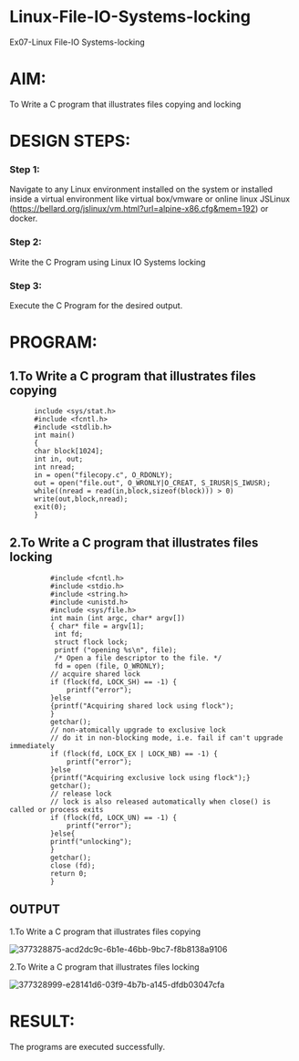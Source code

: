 # Linux-File-IO-Systems-locking
Ex07-Linux File-IO Systems-locking
# AIM:
To Write a C program that illustrates files copying and locking

# DESIGN STEPS:

### Step 1:

Navigate to any Linux environment installed on the system or installed inside a virtual environment like virtual box/vmware or online linux JSLinux (https://bellard.org/jslinux/vm.html?url=alpine-x86.cfg&mem=192) or docker.

### Step 2:

Write the C Program using Linux IO Systems locking

### Step 3:

Execute the C Program for the desired output. 

# PROGRAM:

## 1.To Write a C program that illustrates files copying 

          include <sys/stat.h>
          #include <fcntl.h>
          #include <stdlib.h>
          int main()
          {
          char block[1024];
          int in, out;
          int nread;
          in = open("filecopy.c", O_RDONLY);
          out = open("file.out", O_WRONLY|O_CREAT, S_IRUSR|S_IWUSR);
          while((nread = read(in,block,sizeof(block))) > 0)
          write(out,block,nread);
          exit(0);
          }





## 2.To Write a C program that illustrates files locking

              #include <fcntl.h>
              #include <stdio.h>
              #include <string.h>
              #include <unistd.h>
              #include <sys/file.h>
              int main (int argc, char* argv[])
              { char* file = argv[1];
               int fd;
               struct flock lock;
               printf ("opening %s\n", file);
               /* Open a file descriptor to the file. */
               fd = open (file, O_WRONLY);
              // acquire shared lock
              if (flock(fd, LOCK_SH) == -1) {
                  printf("error");
              }else
              {printf("Acquiring shared lock using flock");
              }
              getchar();
              // non-atomically upgrade to exclusive lock
              // do it in non-blocking mode, i.e. fail if can't upgrade immediately
              if (flock(fd, LOCK_EX | LOCK_NB) == -1) {
                  printf("error");
              }else
              {printf("Acquiring exclusive lock using flock");}
              getchar();
              // release lock
              // lock is also released automatically when close() is called or process exits
              if (flock(fd, LOCK_UN) == -1) {
                  printf("error");
              }else{
              printf("unlocking");
              }
              getchar();
              close (fd);
              return 0;
              }




## OUTPUT

1.To Write a C program that illustrates files copying 

![377328875-acd2dc9c-6b1e-46bb-9bc7-f8b8138a9106](https://github.com/user-attachments/assets/5742b883-462b-42af-9fef-c1daa6b014c1)

2.To Write a C program that illustrates files locking

![377328999-e28141d6-03f9-4b7b-a145-dfdb03047cfa](https://github.com/user-attachments/assets/f9d77a8d-2c68-4944-8e1f-ddc64823684b)


# RESULT:
The programs are executed successfully.

